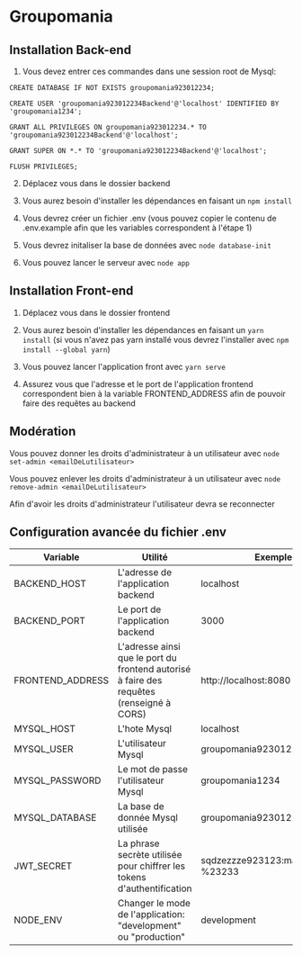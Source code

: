 # Groupomania
## Installation Back-end
1. Vous devez entrer ces commandes dans une session root de Mysql:
```
CREATE DATABASE IF NOT EXISTS groupomania923012234;

CREATE USER 'groupomania923012234Backend'@'localhost' IDENTIFIED BY 'groupomania1234';

GRANT ALL PRIVILEGES ON groupomania923012234.* TO 'groupomania923012234Backend'@'localhost';

GRANT SUPER ON *.* TO 'groupomania923012234Backend'@'localhost';

FLUSH PRIVILEGES;
```

2. Déplacez vous dans le dossier backend

3. Vous aurez besoin d'installer les dépendances en faisant un ```npm install```

4. Vous devrez créer un fichier .env (vous pouvez copier le contenu de .env.example afin que les variables correspondent à l'étape 1)

5. Vous devrez initaliser la base de données avec ```node database-init```

6. Vous pouvez lancer le serveur avec ```node app```

## Installation Front-end
1. Déplacez vous dans le dossier frontend 

2. Vous aurez besoin d'installer les dépendances en faisant un ```yarn install``` (si vous n'avez pas yarn installé vous devrez l'installer avec ```npm install --global yarn```)

3. Vous pouvez lancer l'application front avec ```yarn serve```

4. Assurez vous que l'adresse et le port de l'application frontend correspondent bien à la variable FRONTEND_ADDRESS afin de pouvoir faire des requêtes au backend

## Modération
Vous pouvez donner les droits d'administrateur à un utilisateur avec ```node set-admin <emailDeLutilisateur>```

Vous pouvez enlever les droits d'administrateur à un utilisateur avec ```node remove-admin <emailDeLutilisateur>```

Afin d'avoir les droits d'administrateur l'utilisateur devra se reconnecter

## Configuration avancée du fichier .env
|Variable|Utilité|Exemple|
|----------------|--------------------|------------
|BACKEND_HOST|L'adresse de l'application backend|localhost|
|BACKEND_PORT|Le port de l'application backend|3000|
|FRONTEND_ADDRESS|L'adresse ainsi que le port du frontend autorisé à faire des requêtes (renseigné à CORS)|http://localhost:8080|
|MYSQL_HOST|L'hote Mysql|localhost|
|MYSQL_USER|L'utilisateur Mysql|groupomania923012234Backend|
|MYSQL_PASSWORD|Le mot de passe l'utilisateur Mysql|groupomania1234|
|MYSQL_DATABASE|La base de donnée Mysql utilisée|groupomania923012234|
|JWT_SECRET|La phrase secrète utilisée pour chiffrer les tokens d'authentification|sqdzezzze923123:maz:ZMEz?%23233|
|NODE_ENV|Changer le mode de l'application: "development" ou "production"|development|
